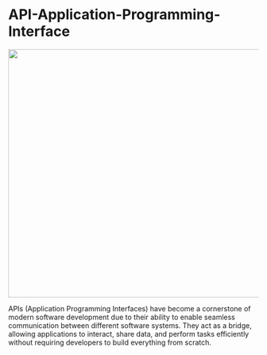 # API-Application-Programming-Interface

<img src="https://appmaster.io/api/_files/PqV7MuNwv89GrZvBd4LNNK/download/" height="500" width="700">

APIs (Application Programming Interfaces) have become a cornerstone of modern software development due to their ability to enable seamless communication between different software systems. They act as a bridge, allowing applications to interact, share data, and perform tasks efficiently without requiring developers to build everything from scratch.
